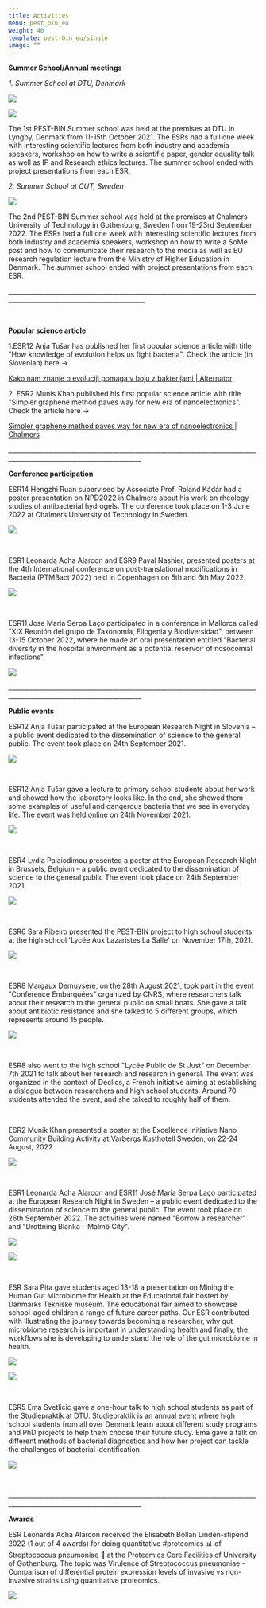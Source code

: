 ```yaml
---
title: Activities
menu: pest_bin_eu
weight: 40
template: pest-bin_eu/single
image: ""
---
```

**Summer School/Annual meetings**

*1. Summer School at DTU, Denmark*

![](../img/summer-school-dtu-v2.jpg)

![](../img/annual-meeting-dtu-v3.jpg)

The 1st PEST-BIN Summer school was held at the premises at DTU in Lyngby, Denmark from 11-15th October 2021. The ESRs had a full one week with interesting scientific lectures from both industry and academia speakers, workshop on how to write a scientific paper, gender equality talk as well as IP and Research ethics lectures. The summer school ended with project presentations from each ESR.

*2. Summer School at CUT, Sweden*

![](../img/pic-1.jpg)

The 2nd PEST-BIN Summer school was held at the premises at Chalmers University of Technology in Gothenburg, Sweden from 19-23rd September 2022. The ESRs had a full one week with interesting scientific lectures from both industry and academia speakers, workshop on how to write a SoMe post and how to communicate their research to the media as well as EU research regulation lecture from the Ministry of Higher Education in Denmark. The summer school ended with project presentations from each ESR.

\_\_\_\_\_\_\_\_\_\_\_\_\_\_\_\_\_\_\_\_\_\_\_\_\_\_\_\_\_\_\_\_\_\_\_\_\_\_\_\_\_\_\_\_\_\_\_\_\_\_\_\_\_\_\_\_\_\_\_\_\_\_\_\_\_\_\_\_\_\_\_\_\_\_\_\_\_\_\_\_\_\_\_\_\_\_\_\_\_\_\_\_\_\_\_\_\_\_\_\_\_\_\_\_\_\_\_\_\_\_\_\_\_\_\_\_\_\_\_\__

<br>

**Popular science article**

1.ESR12 Anja Tušar has published her first popular science article with title "How knowledge of evolution helps us fight bacteria". Check the article (in Slovenian) here -> <!--StartFragment-->

[Kako nam znanje o evoluciji pomaga v boju z bakterijami | Alternator](https://www.alternator.science/sl/daljse/kako-nam-znanje-o-evoluciji-pomaga-v-boju-z-bakterijami/)

<!--EndFragment--> 2. ESR2 Munis Khan published his first popular science article with title "Simpler graphene method paves way for new era of nanoelectronics". Check the article here -> <!--StartFragment-->

[Simpler graphene method paves way for new era of nanoelectronics | Chalmers](https://www.chalmers.se/en/departments/mc2/news/Pages/simpler-graphene-method-paves-way-for-new-era-of-nanoelectronics.aspx)

<!--EndFragment--> 

\_\_\_\_\_\_\_\_\_\_\_\_\_\_\_\_\_\_\_\_\_\_\_\_\_\_\_\_\_\_\_\_\_\_\_\_\_\_\_\_\_\_\_\_\_\_\_\_\_\_\_\_\_\_\_\_\_\_\_\_\_\_\_\_\_\_\_\_\_\_\_\_\_\_\_\_\_\_\_\_\_\_\_\_\_\_\_\_\_\_\_\_\_\_\_\_\_\_\_\_\_\_\_\_\_\_\_\_\_\_\_\_\_\_\_\_\_\_\_\_
<br>

**Conference participation**

ESR14 Hengzhi Ruan supervised by Associate Prof. Roland Kádár had a poster presentation on NPD2022 in Chalmers about his work on rheology studies of antibacterial hydrogels. The conference took place on 1-3 June 2022 at Chalmers University of Technology in Sweden.

![](../img/esr14-pic-1.jpg)

<br>

ESR1 Leonarda Acha Alarcon and ESR9 Payal Nashier, presented posters at the 4th International conference on post-translational modifications in Bacteria (PTMBact 2022) held in Copenhagen on 5th and 6th May 2022.

![](../img/payal-and-leo-pic-1.jpg)

<br>

ESR11 Jose Maria Serpa Laço participated in a conference in Mallorca called "XIX Reunión del grupo de Taxonomía, Filogenia y Biodiversidad", between 13-15 October 2022, where he made an oral presentation entitled "Bacterial diversity in the hospital environment as a potential reservoir of nosocomial infections". 

![](../img/conf-2022.jpg)

\_\_\_\_\_\_\_\_\_\_\_\_\_\_\_\_\_\_\_\_\_\_\_\_\_\_\_\_\_\_\_\_\_\_\_\_\_\_\_\_\_\_\_\_\_\_\_\_\_\_\_\_\_\_\_\_\_\_\_\_\_\_\_\_\_\_\_\_\_\_\_\_\_\_\_\_\_\_\_\_\_\_\_\_\_\_\_\_\_\_\_\_\_\_\_\_\_\_\_\_\_\_\_\_\_\_\_\_\_\_\_\_\_\_\_\_\_\_\_\_
<br>

**Public events**

ESR12 Anja Tušar participated at the European Research Night in Slovenia – a public event dedicated to the dissemination of science to the general public. The event took place on 24th September 2021.

![](../img/public-eevent-anja.jpg)

<br>

ESR12 Anja Tušar gave a lecture to primary school students about her work and showed how the laboratory looks like. In the end, she showed them some examples of useful and dangerous bacteria that we see in everyday life. The event was held online on 24th November 2021. 

![](../img/image-1.jpg)

<br>

ESR4 Lydia Palaiodimou presented a poster at the European Research Night in Brussels, Belgium  – a public event dedicated to the dissemination of science to the general public The event took place on 24th September 2021.

![](../img/lydia-2.1.jpg)

<br>

ESR6 Sara Ribeiro presented the PEST-BIN project to high school students at the high school 'Lycée Aux Lazaristes La Salle' on November 17th, 2021.

![](../img/declics1.1.jpg)

<br>

ESR8 Margaux Demuysere, on the 28th August 2021, took part in the event "Conference Embarquées" organized by CNRS, where researchers talk about their research to the general public on small boats. She gave a talk about antibiotic resistance and she talked to 5 different groups, which represents around 15 people. 

![](../img/pic-1.png)

<br>

ESR8 also went to the high school "Lycée Public de St Just" on December 7th 2021 to talk about her research and research in general. The event was organized in the context of Declics, a French initiative aiming at establishing a dialogue between researchers and high school students. Around 70 students attended the event, and she talked to roughly half of them. 

<br>

ESR2 Munik Khan presented a poster at the Excellence Initiative Nano Community Building Activity at Varbergs Kusthotell Sweden, on 22-24 August, 2022

![](../img/poster-2022.png)

<br>

ESR1 Leonarda Acha Alarcon and ESR11 José Maria Serpa Laço participated at the European Research Night in Sweden – a public event dedicated to the dissemination of science to the general public.  The event took place on 26th September 2022. The activities were named "Borrow a researcher" and "Drottning Blanka – Malmö City".

![](../img/researchers-night-2022-sep.jpg)

![](../img/researchers-night-sep-2022.jpg)

<br>

ESR Sara Pita gave students aged 13-18 a presentation on Mining the Human Gut Microbiome for Health at the Educational fair hosted by Danmarks Tekniske museum. The educational fair aimed to showcase school-aged children a range of future career paths. Our ESR contributed with illustrating the journey towards becoming a researcher, why gut microbiome research is important in understanding health and finally, the workflows she is developing to understand the role of the gut microbiome in health. 

![](../img/sara-1.jpg)

![](../img/sara-2.jpg)

<br>

ESR5 Ema Svetlicic gave a one-hour talk to high school students as part of the Studiepraktik at DTU. Studiepraktik is an annual event where high school students from all over Denmark learn about different study programs and PhD projects to help them choose their future study. Ema gave a talk on different methods of bacterial diagnostics and how her project can tackle the challenges of bacterial identification. 

![](../img/high-school-talk_emsv.jpg)

<br>

\_\_\_\_\_\_\_\_\_\_\_\_\_\_\_\_\_\_\_\_\_\_\_\_\_\_\_\_\_\_\_\_\_\_\_\_\_\_\_\_\_\_\_\_\_\_\_\_\_\_\_\_\_\_\_\_\_\_\_\_\_\_\_\_\_\_\_\_\_\_\_\_\_\_\_\_\_\_\_\_\_\_\_\_\_\_\_\_\_\_\_\_\_\_\_\_\_\_\_\_\_\_\_\_\_\_\_\_\_\_\_\_\_\_\_\_\_\_\_\_
<br>

**A﻿wards**

ESR Leonarda Acha Alarcon received the Elisabeth Bollan Lindén-stipend 2022 (1 out of 4 awards) for doing quantitative #proteomics 📊 of Streptococcus pneumoniae 🦠 at the Proteomics Core Facilities of University of Gothenburg.  The topic was Virulence of Streptococcus pneumoniae - Comparison of differential protein expression levels of invasive vs non-invasive strains using quantitative proteomics.

![](../img/bollan-leo.jpg)